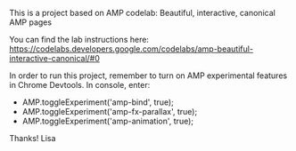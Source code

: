 
This is a project based on AMP codelab: Beautiful, interactive, canonical AMP pages

You can find the lab instructions here:
https://codelabs.developers.google.com/codelabs/amp-beautiful-interactive-canonical/#0

In order to run this project, remember to turn on AMP experimental features in Chrome Devtools.  In console, enter:
- AMP.toggleExperiment('amp-bind', true);
- AMP.toggleExperiment('amp-fx-parallax', true);
- AMP.toggleExperiment('amp-animation', true);

Thanks!
Lisa
